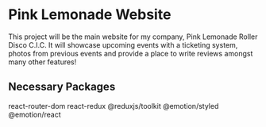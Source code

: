 # Pink Lemonade Website

This project will be the main website for my company, Pink Lemonade Roller Disco C.I.C. It will showcase upcoming events with a ticketing system, photos from previous events and provide a place to write reviews amongst many other features!

## Necessary Packages
react-router-dom
react-redux
@reduxjs/toolkit
@emotion/styled
@emotion/react
